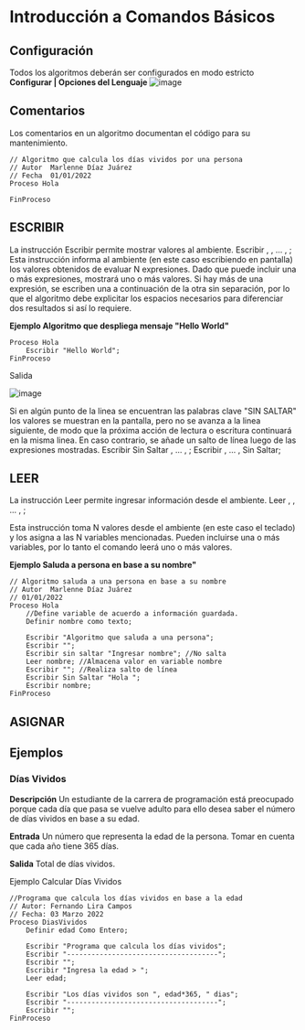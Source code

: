# Introducción a Comandos Básicos
## Configuración
Todos los algoritmos deberán ser configurados en modo estricto  **Configurar | Opciones del Lenguaje**
![image](https://user-images.githubusercontent.com/8560750/157211285-248eaaa9-9ae6-4272-a360-b68c91e8cac4.png)


## Comentarios
Los comentarios en un algoritmo documentan el código para su mantenimiento.
```
// Algoritmo que calcula los días vividos por una persona
// Autor  Marlenne Díaz Juárez
// Fecha  01/01/2022
Proceso Hola

FinProceso
```

## ESCRIBIR
La instrucción Escribir permite mostrar valores al ambiente.
     Escribir <exprl> , <expr2> , ... , <exprN> ;
Esta instrucción informa al ambiente (en este caso escribiendo en pantalla) los valores obtenidos de evaluar N expresiones. Dado que puede incluir una o más expresiones, mostrará uno o más valores. Si hay más de una expresión, se escriben una a continuación de la otra sin separación, por lo que el algoritmo debe explicitar los espacios necesarios para diferenciar dos resultados si así lo requiere.
  
**Ejemplo Algoritmo que despliega mensaje "Hello World"**
```
Proceso Hola
	Escribir "Hello World";
FinProceso
```

Salida
  
![image](https://user-images.githubusercontent.com/8560750/157210374-1eeb873e-baaa-4105-bbac-1c1413dcbaba.png)

  
Si en algún punto de la linea se encuentran las palabras clave "SIN SALTAR" los valores se muestran en la pantalla, pero no se avanza a la linea siguiente, de modo que la próxima acción de lectura o escritura continuará en la misma linea. En caso contrario, se añade un salto de línea luego de las expresiones mostradas.
      Escribir Sin Saltar <exprl> , ... , <exprN>;
      Escribir <exprl> , ... , <exprN> Sin Saltar; 

## LEER
La instrucción Leer permite ingresar información desde el ambiente. 
      Leer <variable1> , <variable2> , ... ,<variableN> ; 
  
Esta instrucción toma N valores desde el ambiente (en este caso el teclado) y los asigna a las N variables mencionadas. Pueden incluirse una o más variables, por lo tanto el comando leerá uno o más valores.

**Ejemplo Saluda a persona en base a su nombre"**
```
// Algoritmo saluda a una persona en base a su nombre
// Autor  Marlenne Díaz Juárez
// 01/01/2022
Proceso Hola
	//Define variable de acuerdo a información guardada.
	Definir nombre como texto;
	
	Escribir "Algoritmo que saluda a una persona";
	Escribir "";
	Escribir sin saltar "Ingresar nombre"; //No salta
	Leer nombre; //Almacena valor en variable nombre
	Escribir ""; //Realiza salto de línea
	Escribir Sin Saltar "Hola ";
	Escribir nombre;
FinProceso
```  
  
## ASIGNAR
## Ejemplos
### Días Vividos
**Descripción**
Un estudiante de la carrera de programación está preocupado porque cada día que pasa se vuelve adulto para ello desea saber el número de días vividos en base a su edad.
	
**Entrada**	
Un número que representa la edad de la persona.
Tomar en cuenta que cada año tiene 365 días.
	
**Salida**
	Total de días vividos.
	
Ejemplo	Calcular Días Vividos
```
//Programa que calcula los días vividos en base a la edad
// Autor: Fernando Lira Campos
// Fecha: 03 Marzo 2022
Proceso DiasVividos
	Definir edad Como Entero;
	
	Escribir "Programa que calcula los días vividos";
	Escribir "-------------------------------------";
	Escribir "";
	Escribir "Ingresa la edad > ";
	Leer edad;
	
	Escribir "Los días vividos son ", edad*365, " dias";
	Escribir "-------------------------------------";
	Escribir "";
FinProceso

```
	
